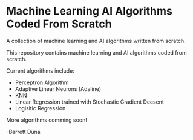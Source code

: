 # Machine Learning AI Algorithms Coded From Scratch #

A collection of machine learning and AI algorithms written from scratch.

This repository contains machine learning and AI algorithms coded from scratch.

Current algorithms include:

* Perceptron Algorithm
* Adaptive Linear Neurons (Adaline)
* KNN
* Linear Regression trained with Stochastic Gradient Decsent
* Logisitic Regression

More algorithms comming soon!

-Barrett Duna
